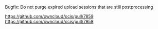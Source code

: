 Bugfix:  Do not purge expired upload sessions that are still postprocessing

https://github.com/owncloud/ocis/pull/7859
https://github.com/owncloud/ocis/pull/7958